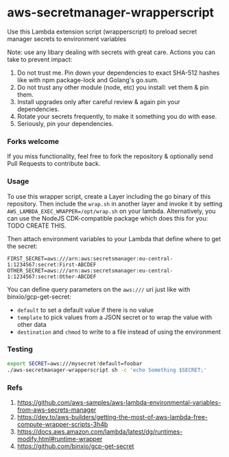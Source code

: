 # aws-secretmanager-wrapperscript
Use this Lambda extension script (wrapperscript) to preload secret manager secrets to environment variables

Note: use any libary dealing with secrets with great care. Actions you can take to prevent impact:

1. Do not trust me. Pin down your dependencies to exact SHA-512 hashes like with npm package-lock and Golang's go.sum.
1. Do not trust any other module (node, etc) you install: vet them & pin them.
1. Install upgrades only after careful review & again pin your dependencies.
1. Rotate your secrets frequently, to make it something you do with ease.
1. Seriously, pin your dependencies.

### Forks welcome
If you miss functionality, feel free to fork the repository & optionally send Pull Requests to contribute back.

### Usage
To use this wrapper script, create a Layer including the go binary of this repository.
Then include the `wrap.sh` in another layer and invoke it by setting `AWS_LAMBDA_EXEC_WRAPPER=/opt/wrap.sh` on your lambda.
Alternatively, you can use the NodeJS CDK-compatible package which does this for you: TODO CREATE THIS.

Then attach environment variables to your Lambda that define where to get the secret:

```
FIRST_SECRET=aws:///arn:aws:secretsmanager:eu-central-1:1234567:secret:First-ABCDEF
OTHER_SECRET=aws:///arn:aws:secretsmanager:eu-central-1:1234567:secret:Other-ABCDEF
```

You can define query parameters on the `aws:///` uri just like with binxio/gcp-get-secret:

- `default` to set a default value if there is no value
- `template` to pick values from a JSON secret or to wrap the value with other data
- `destination` and `chmod` to write to a file instead of using the environment

### Testing
```bash
export SECRET=aws:///mysecret?default=foobar
./aws-secretmanager-wrapperscript sh -c 'echo Something $SECRET;'
```

### Refs
1. https://github.com/aws-samples/aws-lambda-environmental-variables-from-aws-secrets-manager
1. https://dev.to/aws-builders/getting-the-most-of-aws-lambda-free-compute-wrapper-scripts-3h4b
1. https://docs.aws.amazon.com/lambda/latest/dg/runtimes-modify.html#runtime-wrapper
1. https://github.com/binxio/gcp-get-secret
